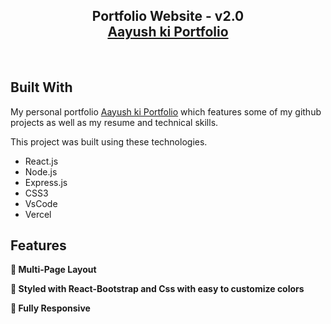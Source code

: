 <h2 align="center">
  Portfolio Website - v2.0<br/>
  <a href="https://aayush-ki-portfolio.vercel.app/" target="_blank">Aayush ki Portfolio</a>
</h2>

<br/>


## Built With

My personal portfolio <a href="https://aayush-ki-portfolio.vercel.app/" target="_blank">Aayush ki Portfolio</a> which features some of my github projects as well as my resume and technical skills.<br/>

This project was built using these technologies.

- React.js
- Node.js
- Express.js
- CSS3
- VsCode
- Vercel

## Features

**📖 Multi-Page Layout**

**🎨 Styled with React-Bootstrap and Css with easy to customize colors**

**📱 Fully Responsive**
